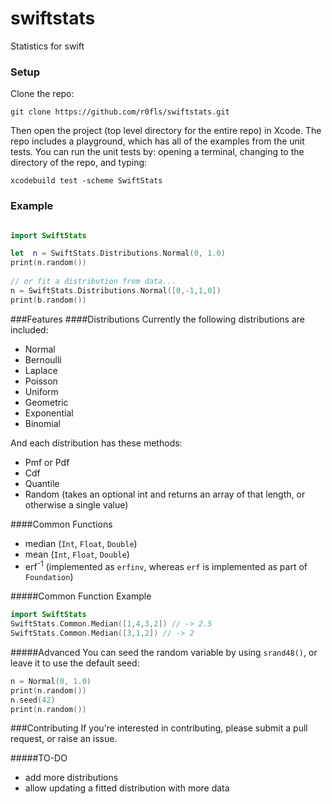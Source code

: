 # swiftstats
Statistics for swift

### Setup
Clone the repo:
    
    git clone https://github.com/r0fls/swiftstats.git

Then open the project (top level directory for the entire repo) in Xcode. The repo includes a playground, which has all of the examples from the unit tests. You can run the unit tests by: opening a terminal, changing to the directory of the repo, and typing:

    xcodebuild test -scheme SwiftStats

### Example
```swift

import SwiftStats

let  n = SwiftStats.Distributions.Normal(0, 1.0)
print(n.random())
    
// or fit a distribution from data...
n = SwiftStats.Distributions.Normal([0,-1,1,0])
print(b.random())
```
###Features
####Distributions
Currently the following distributions are included: 
- Normal
- Bernoulli 
- Laplace 
- Poisson
- Uniform
- Geometric
- Exponential
- Binomial

And each distribution has these methods:
- Pmf or Pdf
- Cdf
- Quantile
- Random (takes an optional int and returns an array of that length, or otherwise a single value) 

####Common Functions
- median (`Int`, `Float`, `Double`)
- mean (`Int`, `Float`, `Double`)
- erf<sup>-1</sup> (implemented as `erfinv`, whereas `erf` is implemented as part of `Foundation`)

#####Common Function Example
```swift
import SwiftStats
SwiftStats.Common.Median([1,4,3,2]) // -> 2.5
SwiftStats.Common.Median([3,1,2]) // -> 2
```

#####Advanced
You can seed the random variable by using `srand48()`, or leave it to use the default seed:
```swift
n = Normal(0, 1.0)
print(n.random())
n.seed(42)
print(n.random())
```

###Contributing
If you're interested in contributing, please submit a pull request, or raise an issue.

#####TO-DO
- add more distributions
- allow updating a fitted distribution with more data
